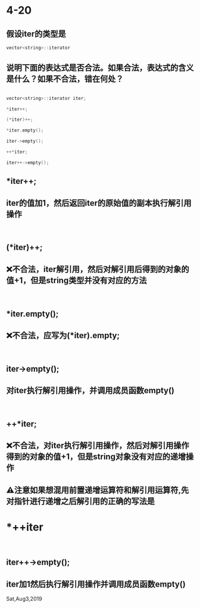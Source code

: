 # 4-20

## 假设iter的类型是
```c++
vector<string>::iterator
```

## 说明下面的表达式是否合法。如果合法，表达式的含义是什么？如果不合法，错在何处？

```c++

vector<string>::iterator iter;

*iter++;

(*iter)++;

*iter.empty();

iter->empty();

++*iter;

iter++->empty();

```

## *iter++;
## iter的值加1，然后返回iter的原始值的副本执行解引用操作

&nbsp; 

## (*iter)++;
## ❌不合法，iter解引用，然后对解引用后得到的对象的值+1，但是string类型并没有对应的方法

&nbsp; 

## *iter.empty();
## ❌不合法，应写为(*iter).empty;

&nbsp; 

## iter->empty();
## 对iter执行解引用操作，并调用成员函数empty()

&nbsp;

## ++*iter;
## ❌不合法，对iter执行解引用操作，然后对解引用操作得到的对象的值+1，但是string对象没有对应的递增操作

## ⚠注意如果想混用前置递增运算符和解引用运算符,先对指针进行递增之后解引用的正确的写法是
# *++iter

&nbsp; 

## iter++->empty();
## iter加1然后执行解引用操作并调用成员函数empty()

Sat,Aug3,2019
